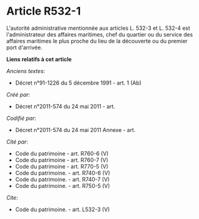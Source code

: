 # Article R532-1

L'autorité administrative mentionnée aux articles L. 532-3 et L. 532-4 est l'administrateur des affaires maritimes, chef du
quartier ou du service des affaires maritimes le plus proche du lieu de la découverte ou du premier port d'arrivée.

**Liens relatifs à cet article**

_Anciens textes_:

  - Décret n°91-1226 du 5 décembre 1991 - art. 1 (Ab)

_Créé par_:

  - Décret n°2011-574 du 24 mai 2011  - art.

_Codifié par_:

  - Décret n°2011-574 du 24 mai 2011 Annexe - art.

_Cité par_:

  - Code du patrimoine - art. R760-6 (V)
  - Code du patrimoine - art. R760-7 (V)
  - Code du patrimoine - art. R770-5 (V)
  - Code du patrimoine. - art. R740-6 (V)
  - Code du patrimoine. - art. R740-7 (V)
  - Code du patrimoine. - art. R750-5 (V)

_Cite_:

  - Code du patrimoine. - art. L532-3 (V)
